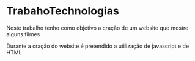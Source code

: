 # TrabahoTechnologias

Neste trabalho tenho como objetivo a cração de um website que mostre alguns filmes 

Durante a cração do website é pretendido a utilização de javascript e de HTML
